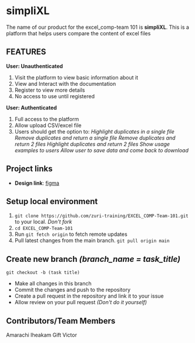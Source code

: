 # simpliXL

The name of our product for the excel_comp-team 101 is **simpliXL**. This is a platform that helps users compare the content of excel files

## FEATURES

**User: Unauthenticated**
1. Visit the platform to view basic information about it
2. View and Interact with the documentation
3. Register to view more details
4. No access to use until registered

**User: Authenticated**
1. Full access to the platform
2. Allow upload CSV/excel file
3. Users should get the option to:
*Highlight duplicates in a single file*
*Remove duplicates and return a single file*
*Remove duplicates and return 2 files*
*Highlight duplicates and return 2 files*
*Show usage examples to users*
*Allow user to save data and come back to download*

## Project links

- **Design link**: [figma](https://www.figma.com/file/UV7dpsrV768tBbfFN8eWsz/simpliXL?node-id=0%3A1)

## Setup local environment
1. `git clone https://github.com/zuri-training/EXCEL_COMP-Team-101.git` to your local. *Don't fork*
2. `cd EXCEL_COMP-Team-101`
3. Run `git fetch origin` to fetch remote updates
4. Pull latest changes from the main branch. `git pull origin main`


## Create new branch *(branch_name = task_title)*
`git checkout -b (task title)`
- Make all changes in this branch
- Commit the changes and push to the repository
- Create a pull request in the repository and link it to your issue
- Allow review on your pull request *(Don't do it yourself)*

## Contributors/Team Members
Amarachi Iheakam
Gift Victor
